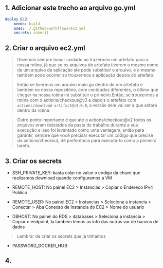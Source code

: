 ## 1. Adicionar este trecho ao arquivo go.yml
```yaml
deploy_EC2:
    needs: build
    uses: ./.github/workflows/ec2.yml
    secrets: inherit
```

## 2. Criar o arquivo ec2.yml

> Devemos sempre tomar cuidado ao trazermos um artefato para a nossa rotina, já que se os arquivos do artefato tiverem o mesmo nome de um arquivo da aplicação ele pode substituir o arquivo, e o mesmo também pode ocorrer se trouxermos a aplicação depois do artefato.

> Então se tivermos um arquivo main.go dentro de um artefato e também no nosso repositório, com conteúdos diferentes, o último que chegar na nossa rotina irá substituir o primeiro.Então, se trouxermos a rotina com o actions/checkout@v3 e depois o artefato com `actions/download-artifact@v3.0.0`, a versão dele vai ser a que estará dentro da rotina.

> Outro ponto importante é que até o actions/checkout@v2 todos os arquivos eram deletados da pasta de trabalho durante a sua execução e isso foi levantado como uma vantagem, então para garantir, sempre que você precisar executar um código que precise do actions/checkout, dê preferência para executá-lo como a primeira tarefa.

## 3. Criar os secrets
- SSH_PRIVATE_KEY: basta colar no value o codigo da chave que realizamos download quando configuramos a VM
- REMOTE_HOST: No painel EC2 > Instancias > Copiar o Endereco IPv4 Publico
- REMOTE_USER: No painel EC2 > Instancias > Seleciona a instancia > Conectar > Aba Conexao de Instancia do EC2 > Nome do usuario

- DBHOST: No painel do RDS > databases > Seleciona a instancia > Copiar o endpoint, la tambem temos as info das outras var de bancos de dados

> Lembrar de criar os secrets que ja tinhamos
- PASSWORD_DOCKER_HUB: 


## 4. 